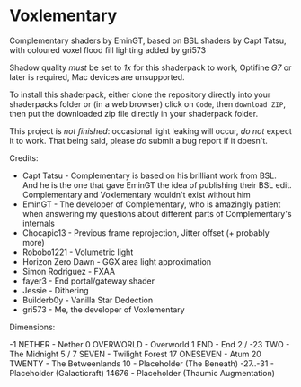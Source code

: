 
# Voxlementary

Complementary shaders by EminGT, based on BSL shaders by Capt Tatsu, with coloured voxel flood fill lighting added by gri573


Shadow quality *must* be set to *1x* for this shaderpack to work, Optifine *G7* or later is required, Mac devices are unsupported.

To install this shaderpack, either clone the repository directly into your shaderpacks folder or (in a web browser) click on `Code`, then `download ZIP`, then put the downloaded zip file directly in your shaderpack folder.

This project is *not finished*: occasional light leaking will occur, *do not* expect it to work. That being said, please *do* submit a bug report if it doesn't.


Credits:

 - Capt Tatsu        - Complementary is based on his brilliant work from BSL. And he is the one that gave EminGT the idea of publishing their BSL edit. Complementary and Voxlementary wouldn't exist without him
 - EminGT            - The developer of Complementary, who is amazingly patient when answering my questions about different parts of Complementary's internals
 - Chocapic13        - Previous frame reprojection, Jitter offset (+ probably more)
 - Robobo1221        - Volumetric light
 - Horizon Zero Dawn - GGX area light approximation
 - Simon Rodriguez   - FXAA
 - fayer3            - End portal/gateway shader
 - Jessie            - Dithering
 - Builderb0y        - Vanilla Star Dedection
 - gri573            - Me, the developer of Voxlementary

Dimensions:

 -1       NETHER    - Nether
 0        OVERWORLD - Overworld
 1        END       - End
 2 / -23  TWO       - The Midnight
 5 / 7    SEVEN     - Twilight Forest
 17       ONESEVEN  - Atum
 20       TWENTY    - The Betweenlands
 10       <empty>   - Placeholder (The Beneath)
 -27..-31 <empty>   - Placeholder (Galacticraft)
 14676    <empty>   - Placeholder (Thaumic Augmentation)
